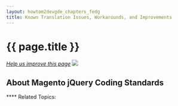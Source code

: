 ```yaml
---
layout: howtom2devgde_chapters_fedg
title: Known Translation Issues, Workarounds, and Improvements
---
```

 
<h1 id="fedg_xlate_known-issues">{{ page.title }}</h1>

<p><a href="{{ site.githuburl }}guides/m2fedg/v1.0.0.0/xlate/xlate_known-issues.md" target="_blank"><em>Help us improve this page</em></a>&nbsp;<img src="{{ site.baseurl }}common/images/newWindow.gif"/></p>

<h2 id="fedg_jq-widget-coding-stnd_overview">About Magento jQuery Coding Standards</h2>


**** Related Topics:


